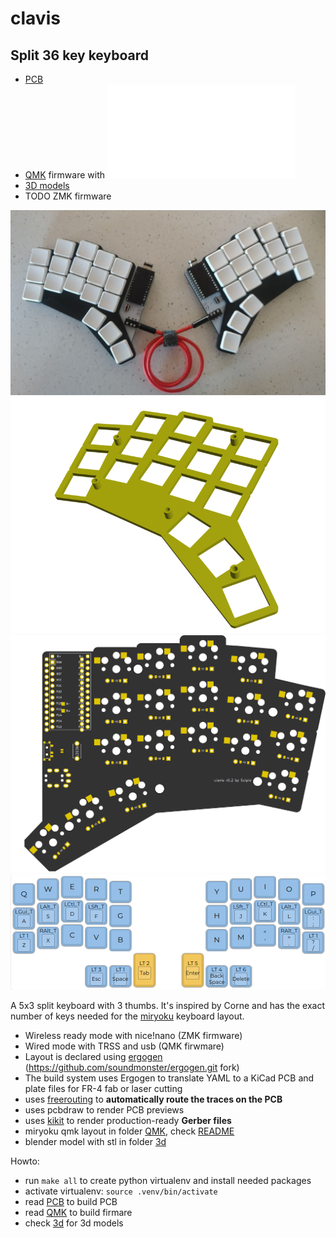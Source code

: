 # clavis

## Split 36 key keyboard

- [PCB](pcb/README.md)
- [QMK](qmk/README.md) firmware with ![Miryoku layout](qmk/clavis/README.md)
- [3D models](3d/)
- TODO ZMK firmware

<div align="center">
    <img src="images/photo.jpg">
    <img src="images/stl-preview.png">
    <img src="images/board-back.png"/>
    <img src="images/miryoku.png"/>
</div>

A 5x3 split keyboard with 3 thumbs. It's inspired by Corne and
has the exact number of keys needed for the [miryoku](https://github.com/manna-harbour/miryoku) keyboard layout.

- Wireless ready mode with nice!nano (ZMK firmware)
- Wired mode with TRSS and usb (QMK firwmare)
- Layout is declared using [ergogen](https://github.com/mrzealot/ergogen/) (https://github.com/soundmonster/ergogen.git fork)
- The build system uses Ergogen to translate YAML to a KiCad PCB and plate files for FR-4 fab or laser cutting
- uses [freerouting](https://github.com/freerouting/freerouting) to **automatically route the traces on the PCB**
- uses pcbdraw to render PCB previews
- uses [kikit](https://github.com/yaqwsx/KiKit) to render production-ready **Gerber files**
- miryoku qmk layout in folder [QMK](qmk/), check [README](qmk/README.md)
- blender model with stl in folder [3d](3d/)

Howto:

- run `make all` to create python virtualenv and install needed packages
- activate virtualenv: `source .venv/bin/activate`
- read [PCB](pcb/) to build PCB
- read [QMK](qmk/) to build firmare
- check [3d](3d/) for 3d models
